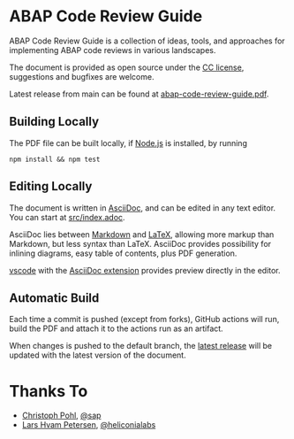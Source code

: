 # ABAP Code Review Guide
ABAP Code Review Guide is a collection of ideas, tools, and approaches for implementing ABAP code reviews in various landscapes.

The document is provided as open source under the [CC license](../LICENSE), suggestions and bugfixes are welcome.

Latest release from main can be found at [abap-code-review-guide.pdf](https://github.com/SAP/styleguides/releases/download/latest/abap-code-review-guide.pdf).

## Building Locally
The PDF file can be built locally, if [Node.js](https://nodejs.org/en/) is installed, by running

`npm install && npm test`

## Editing Locally
The document is written in [AsciiDoc](https://asciidoc.org), and can be edited in any text editor. 
You can start at [src/index.adoc](src/index.adoc).

AsciiDoc lies between [Markdown](https://en.wikipedia.org/wiki/Markdown) and [LaTeX](https://en.wikipedia.org/wiki/LaTeX), allowing more markup than Markdown, but less syntax than LaTeX. AsciiDoc provides possibility for inlining diagrams, easy table of contents, plus PDF generation.

[vscode](https://code.visualstudio.com) with the [AsciiDoc extension](https://marketplace.visualstudio.com/items?itemName=asciidoctor.asciidoctor-vscode) provides preview directly in the editor.

## Automatic Build
Each time a commit is pushed (except from forks), GitHub actions will run, build the PDF and attach it to the actions run as an artifact.

When changes is pushed to the default branch, the [latest release](https://github.com/SAP/styleguides/releases/download/latest/abap-code-review-guide.pdf) will be updated with the latest version of the document.

# Thanks To
* [Christoph Pohl](https://github.com/xtough/), [@sap](https://github.com/sap)
* [Lars Hvam Petersen](https://github.com/larshp), [@heliconialabs](https://github.com/heliconialabs)
